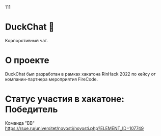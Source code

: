 111
# DuckChat 🦆
Корпоротивный чат.
# О проекте
DuckChat был разработан в рамках хакатона RinHack 2022 по кейсу от компании-партнера мероприятия FireCode.
# Статус участия в хакатоне: Победитель
Команда "BB"  
https://rsue.ru/universitet/novosti/novosti.php?ELEMENT_ID=107749
